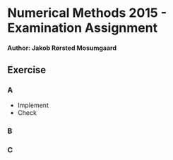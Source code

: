 Numerical Methods 2015 - Examination Assignment
=================

#### Author: Jakob Rørsted Mosumgaard

Exercise
---------
### A
* Implement
* Check
### B
### C